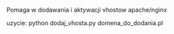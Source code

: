 Pomaga w dodawania i aktywacji vhostow
apache/nginx

uzycie:
python dodaj_vhosta.py domena_do_dodania.pl


